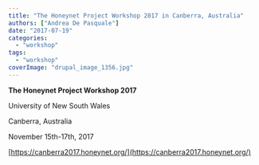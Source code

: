 ```yaml
---
title: "The Honeynet Project Workshop 2017 in Canberra, Australia"
authors: ["Andrea De Pasquale"]
date: "2017-07-19"
categories: 
  - "workshop"
tags: 
  - "workshop"
coverImage: "drupal_image_1356.jpg"
---
```


**The Honeynet Project Workshop 2017**

University of New South Wales

Canberra, Australia

November 15th-17th, 2017

[https://canberra2017.honeynet.org/](https://canberra2017.honeynet.org/)
